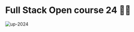# Full Stack Open course 24 📘📙

![up-2024](https://github.com/caoslourenco/Full-Stack-Open-course-24/assets/18141491/9eca694e-733f-447a-81bc-69d867a749f5)

